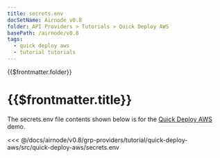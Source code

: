 ```yaml
---
title: secrets.env
docSetName: Airnode v0.8
folder: API Providers > Tutorials > Quick Deploy AWS
basePath: /airnode/v0.8
tags:
  - quick deploy aws
  - tutorial tutorials
---
```


<TitleSpan>{{$frontmatter.folder}}</TitleSpan>

# {{$frontmatter.title}}

<VersionWarning/>

The secrets.env file contents shown below is for the [Quick Deploy AWS](./)
demo.

<!-- prettier-ignore -->
<<< @/docs/airnode/v0.8/grp-providers/tutorial/quick-deploy-aws/src/quick-deploy-aws/secrets.env
